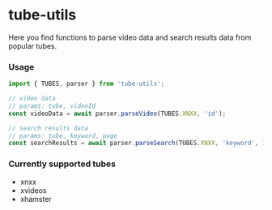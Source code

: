 # tube-utils

Here you find functions to parse video data and search results data from popular tubes.

### Usage

```ts
import { TUBES, parser } from 'tube-utils';

// video data
// params: tube, videoId
const videoData = await parser.parseVideo(TUBES.XNXX, 'id');

// search results data
// params: tube, keyword, page
const searchResults = await parser.parseSearch(TUBES.XNXX, 'keyword', 1);
```

### Currently supported tubes

- xnxx
- xvideos
- xhamster
